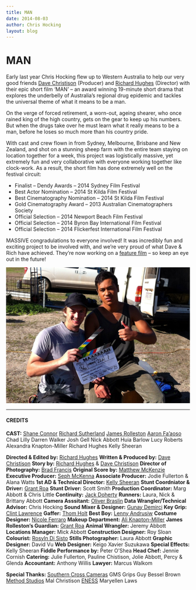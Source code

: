```yaml
---
title: MAN
date: 2014-08-03
author: Chris Hocking
layout: blog
---
```

# MAN

Early last year Chris Hocking flew up to Western Australia to help our very good friends [Dave Christison](http://www.thewoolshedcompany.com/our-team/) (Producer) and [Richard Hughes](http://www.thewoolshedcompany.com/our-team/) (Director) with their epic short film ‘MAN’ – an award winning 19-minute short drama that explores the underbelly of Australia’s regional drug epidemic and tackles the universal theme of what it means to be a man.

On the verge of forced retirement, a worn-out, ageing shearer, who once rained king of the high country, gets on the gear to keep up his numbers. But when the drugs take over he must learn what it really means to be a man, before he loses so much more than his country pride.

With cast and crew flown in from Sydney, Melbourne, Brisbane and New Zealand, and shot on a stunning sheep farm with the entire team staying on location together for a week, this project was logistically massive, yet extremely fun and very collaborative with everyone working together like clock-work. As a result, the short film has done extremely well on the festival circuit:

* Finalist – Dendy Awards – 2014 Sydney Film Festival
* Best Actor Nomination – 2014 St Kilda Film Festival
* Best Cinematography Nomination – 2014 St Kilda Film Festival
* Gold Cinematography Award – 2013 Australian Cinematographers Society
* Official Selection – 2014 Newport Beach Film Festival
* Official Selection – 2014 Byron Bay International Film Festival
* Official Selection – 2014 Flickerfest International Film Festival

MASSIVE congradulations to everyone involved! It was incredibly fun and exciting project to be involved with, and we’re very proud of what Dave & Rich have achieved. They’re now working on a [feature film](http://www.thewoolshedcompany.com/in-development/) – so keep an eye out in the future!

![MAN_Slate](/static/blog/07-MAN_Slate.jpg)

---

#### CREDITS

**CAST:**
[Shane Connor](http://www.imdb.com/name/nm0270359/?ref_=ttfc_fc_cl_t2)
[Richard Sutherland](http://www.imdb.com/name/nm0840161/?ref_=ttfc_fc_cl_t3)
[James Rolleston](http://www.imdb.com/name/nm2034752/?ref_=ttfc_fc_cl_t1)
[Aaron Fa’aoso](http://www.imdb.com/name/nm2544175/?ref_=ttfc_fc_cl_t4)
Chad Lilly
Darren Walker
Josh Gell
Nick Abbott
Huia Barlow
Lucy Roberts
Alexandra Knapton-Miller
Richard Hughes
Kelly Sheeran

**Directed & Edited by:** [Richard Hughes](http://www.imdb.com/name/nm5827815/?ref_=ttfc_fc_dr1)
**Written & Produced by:** [Dave Christison](http://www.imdb.com/name/nm4561353/?ref_=ttfc_fc_wr1)
**Story by:** [Richard Hughes](http://www.imdb.com/name/nm5827815/?ref_=ttfc_fc_dr1) & [Dave Christison](http://www.imdb.com/name/nm4561353/?ref_=ttfc_fc_wr1)
**Director of Photography:** [Brad Francis](http://singlesuntheory.com)
**Original Score by:** [Matthew McKenzie](http://www.imdb.com/name/nm5827818/?ref_=ttfc_fc_cr5)
**Executive Producer:** [Seph McKenna](http://www.imdb.com/name/nm3518246/?ref_=ttfc_fc_cr4)
**Associate Producer:** Jodie Fullerton & Alana Watts
**1st AD & Technical Director:** [Kelly Sheeran](http://www.imdb.com/name/nm3302945/?ref_=ttfc_fc_cr10)
**Stunt Coordniator & Driver:** [Grant Roa](http://www.imdb.com/name/nm1169385/?ref_=ttfc_fc_cr13)
**Stunt Driver:** Scott Smith
**Production Coordinator:** Marg Abbott & Chris Little
**Continuity:** [Jack Doherty](http://www.imdb.com/name/nm4748222/?ref_=ttfc_fc_cr18)
**Runners:** Laura, Nick & Brittany Abbott
**Camera Asssitant:** [Oliver Braslin](http://www.imdb.com/name/nm3836243/?ref_=ttfc_fc_cr15)
**Data Wrangler/Technical Advisor:** Chris Hocking
**Sound Mixer & Designer:** [Gunay Demirci](http://www.imdb.com/name/nm4212195/?ref_=ttfc_fc_cr11)
**Key Grip:** [Clint Lawrence](http://www.imdb.com/name/nm3579062/?ref_=ttfc_fc_cr17)
**Gaffer:** [Thom Holt](http://3pointlighting.com.au)
**Best Boy:** [Lenny Andrusiw](http://www.imdb.com/name/nm5827814/?ref_=ttfc_fc_cr14)
**Costume Designer:** [Nicole Ferraro](http://www.imdb.com/name/nm5264693/?ref_=ttfc_fc_cr8)
**Makeup Department:** [Ali Knapton-Miller](http://www.knaptonfx.com)
**James Rolleston’s Guardian:** [Grant Roa](http://www.imdb.com/name/nm1169385/?ref_=ttfc_fc_cr13)
**Animal Wrangler:** Jeremy Abbott
**Locations Manager:** Mick Abbott
**Construction Designer:** Roy Sloan
**Colourist:** [Rosyln Di Sisto](http://www.roslyndisisto.com)
**Stills Photographer:** Laura Abbott
**Graphic Designer:** David Vu
**Web Designer:** Keigo Xavier Suzukawa
**Special Effects:** Kelly Sheeran
**Fiddle Performance by:** Peter O’Shea
**Head Chef:** Jennie Cornish
**Catering:** Julie Fullerton, Pauline Chistison, Jolie Abbott, Percy & Glenda
**Accountant:** Anthony Willis
**Lawyer:** Marcus Walkom

**Special Thanks:**
[Southern Cross Cameras](http://southerncrosscameras.com)
GMS Grips
Guy Bessel Brown
[Method Studios](http://www.methodstudios.com.au)
Mal Christison
[ENESS](http://www.eness.com)
Maryellen Laws